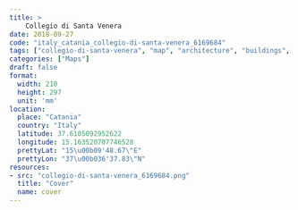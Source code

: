 ```yaml
---
title: > 
    Collegio di Santa Venera
date: 2018-09-27
code: "italy_catania_collegio-di-santa-venera_6169684"
tags: ["collegio-di-santa-venera", "map", "architecture", "buildings", "Catania", "Italy"]
categories: ["Maps"]
draft: false
format:
  width: 210
  height: 297
  unit: 'mm'
location:
  place: "Catania"
  country: "Italy"
  latitude: 37.6105092952622
  longitude: 15.163520707746528
  prettyLat: "15\u00b09'48.67\"E"
  prettyLon: "37\u00b036'37.83\"N"
resources:
- src: "collegio-di-santa-venera_6169684.png"
  title: "Cover"
  name: cover
---
```

